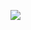 ![](http://www.plantuml.com/plantuml/proxy?cache=no&src=https://raw.githubusercontent.com/oleksandrblazhko/ai203-kurgan/ai203-kurhan_with_laboratory_work_7/2-SoftwareDesign/2.7-PlantUML/UML-Deployment.puml)